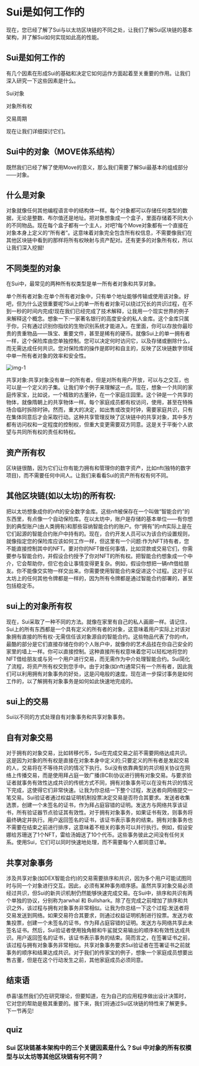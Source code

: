 # Sui是如何工作的

现在，您已经了解了Sui与以太坊区块链的不同之处，让我们了解Sui区块链的基本架构，并了解Sui如何实现如此高的性能。

## Sui是如何工作的

有几个因素在形成Sui的基础和决定它如何运作方面起着至关重要的作用。让我们深入研究一下这些因素是什么。

Sui对象

对象所有权

交易周期

现在让我们详细探讨它们。

## Sui中的对象（MOVE体系结构）

既然我们已经了解了使用Move的意义，那么我们需要了解Sui最基本的组成部分——对象。



## 什么是对象

对象就像任何其他编程语言中的结构体一样。每个对象都可以存储任何类型的数据，无论是整数、布尔值还是地址。把对象想象成一个盒子，里面存储着不同大小的不同物品。现在每个盒子都有一个主人，对吧?每个Move对象都有一个直接在对象本身上定义的“所有者”。这意味着对象完全包含所有权信息，不需要像我们在其他区块链中看到的那样将所有权映射与资产配对。还有更多的对象所有权，所以让我们深入挖掘!

## 不同类型的对象

在Sui中，最常见的两种所有权类型是单一所有者对象和共享对象。

单个所有者对象:在单个所有者对象中，只有单个地址能够传输或使用该对象。好吧，但为什么这很重要呢?Sui上的单一所有者对象可以绕过冗长的共识过程，在不到一秒的时间内完成!现在我们已经完成了技术解释，让我用一个现实世界的例子来解释这个概念。想象一下:一家著名银行的高度安全的私人金库。这个金库只属于你，只有通过识别你指纹的生物识别系统才能进入。在里面，你可以存放你最珍贵的贵重物品——珠宝、重要文件，甚至是稀有的硬币。就像Sui上的单一拥有者一样，这个保险库由您单独控制。您可以决定何时访问它，以及存储或删除什么，而无需达成任何共识。您对保险库的操作是即时和自主的，反映了区块链数字领域中单一所有者对象的效率和安全性。

![img-1](https://github.com/0xmetaschool/Learning-Projects/blob/main/assests_for_all/assets_for_sui_c1/How%20Does%20Sui%20Even%20Work%3F/image.png?raw=true)

共享对象:共享对象没有单一的所有者，但是对所有用户开放，可以与之交互，也可以是一个定义的子集。让我们举个例子来理解这一点。现在，想象一个共同的家庭传家宝，比如说，一个精致的古董钟，在一个家庭庄园里。这个钟是一个共享的物体，就像隋朝上的共享物体一样。每个家庭成员都有权访问，使用，甚至在特殊场合临时拆除时钟。然而，重大的决定，如出售或改变时钟，需要家庭共识，只有在集体同意后才会采取行动。这种共享管理反映了区块链中的共享对象，其中多方都有访问权和一定程度的控制权，但重大变更需要双方同意。这是关于平衡个人欲望与共同所有权的责任和特权。



## 资产所有权

区块链很酷，因为它们让你有能力拥有和管理你的数字资产，比如nft(独特的数字项目)，而不需要任何中间人。让我们来看看Sui的资产所有权有何不同。



## 其他区块链(如以太坊)的所有权:

把以太坊想象成你的nft的安全数字金库。这些nft被保存在一个叫做“智能合约”的东西里，有点像一个自动保险库。在以太坊中，账户是存储的基本单位——有你想到的典型账户(由人类拥有)和那些容纳智能合约的账户。你“拥有”的nft实际上是在它们起源的智能合约账户中持有的。现在，合约开发人员可以为该合约设置规则，就像指定您的保险库应该如何工作一样，但这里有一个问题:作为NFT持有者，您不能直接控制其中的NFT。要对你的NFT做任何事情，比如贷款或交易它们，你需要参与智能合约，并假设合约授予了你对NFT的所有权。把智能合约想象成一个中介，它会帮助你，但它也会让事情变得更复杂。例如，假设你想把一辆nft借给朋友。你不能像交实物一样交出来。你需要使用智能合约来促进这个过程。这对于以太坊上的任何其他令牌都是一样的，因为所有令牌都是通过智能合约部署的，甚至包括稳定币。

## sui上的对象所有权

现在，Sui采取了一种不同的方法。就像在家里有自己的私人画廊一样。请记住，Sui上的所有东西都是一个具有定义的所有者的对象，这意味着用户实际上对该对象拥有直接的所有权-无需信任该对象源自的智能合约。这些物品代表了你的nft，最酷的部分是它们直接存储在你的个人账户中，就像你的艺术品挂在你自己安全的家里的墙上一样。你可以直接控制。这种直接所有权意味着您可以轻松地将您的NFT借给朋友或与另一个用户进行交易，而无需作为中介处理智能合约。Sui简化了流程，将资产所有权交到您手中。由于对象(如nft)通常只有一个所有者，因此我们可以利用拥有对象事务的好处，这是闪电般的速度。现在进一步探讨事务是如何工作的，以了解拥有对象事务是如何如此快速地完成的。



## sui上的交易

Sui以不同的方式处理自有对象事务和共享对象事务。



## 自有对象交易

对于拥有的对象交易，比如转移代币，Sui在完成交易之前不需要网络达成共识。这是因为对象的所有权是直接在对象本身中定义的;只要定义的所有者是发起交易的人，交易将在不等待共识的情况下执行。Sui没有依靠典型的共识相关协议在网络上传播交易，而是使用拜占庭一致广播(BCB)协议进行拥有对象交易。与要求验证者就事务有效性达成共识的传统方式不同，拥有对象事务可以在没有共识的情况下完成，这使得它们非常快速。让我为你总结一下整个过程，发送者向网络提交一笔交易。Sui验证者通过权益证明机制投票决定交易是否符合其要求。发送者收集选票，创建一个未签名的证书，作为拜占庭容错的证明。发送方与网络共享该证书，所有验证器节点验证其有效性。对于拥有对象事务，如果证书有效，则事务将最终确定并执行。用户返回签名的证书，该证书表示事务的结束。拥有对象事务也不需要在结束之前进行排序，这意味着不相关的事务可以并行执行。例如，假设安娜给苏珊送了1个NFT，雷给汤姆送了10个代币。这些事务彼此之间没有任何关系。使用Sui，它们可以同时快速地处理，而不需要每个人都同意订单。



## 共享对象事务

涉及共享对象(如DEX智能合约)的交易需要排序和共识，因为多个用户可能试图同时与同一个对象进行交互。因此，必须有某种事务顺序感。虽然共享对象交易必须经过共识，但Sui的新共识机制仍然能够快速完成交易。在Sui中，排序和共识有两个单独的协议，分别称为arwhal 和 Bullshark。除了在完成之前增加了排序和共识之外，该过程与拥有对象事务非常相似。让我为你总结一下这个过程:发送者将交易发送到网络。如果交易符合其要求，则通过权益证明机制进行投票。发送方收集投票，创建一个未签名的证书，作为拜占庭容错的证明。发送方与网络共享此未签名证书。然后，Sui验证者使用独角鲸和牛鲨就交易输出的顺序和有效性达成共识。用户返回签名的证书，该证书表示事务的结束。简而言之，在签署证书之前，该过程与拥有对象事务非常相似。共享对象事务要求Sui验证者在签署证书之前就事务的顺序和结果达成共识。对于我们的传家宝的例子，想象一个家庭成员想要出售古董，但是在这个行动发生之前，其他家庭成员必须同意。



## 结束语

恭喜!虽然我们仍在研究理论，但要知道，在为自己的应用程序做出设计决策时，它对您的帮助是极其重要的。接下来，我们将通过Sui区块链的特性来了解更多。下一节再见!

## quiz

### Sui 区块链基本架构中的三个关键因素是什么？Sui 中对象的所有权模型与以太坊等其他区块链有何不同？